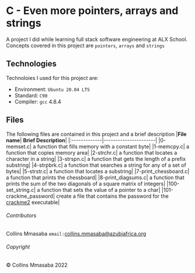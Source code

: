 # C - Even more pointers, arrays and strings
A project I did while learning full stack software engineering at ALX School. Concepts covered in this project are `pointers`, `arrays` and `strings`

## Technologies
Technoloies I used for this project are:
- Environment: `Ubuntu 20.04 LTS`
- Standard: `C90`
- Compiler: `gcc` 4.8.4

## Files
The following files are contained in this project and a brief description
|**File name**| **Brief Description**|
|:-------------|----------------------|
|0-memset.c| a function that fills memory with a constant byte|
|1-memcpy.c| a function that copies memory area|
|2-strchr.c| a function that locates a character in a string|
|3-strspn.c| a function that gets the length of a prefix substring|
|4-strpbrk.c| a function that searches a string for any of a set of bytes|
|5-strstr.c| a function that locates a substring|
|7-print_chessboard.c| a function that prints the chessboard|
|8-print_diagsums.c| a function that prints the sum of the two diagonals of a square matrix of integers|
|100-set_string.c| a function that sets the value of a pointer to a char|
|101-crackme_password| create a file that contains the password for the [crackme2](https://github.com/holbertonschool/0x06.c) executable|

###### Contributors ######
Collins Mmasaba `email:`<collins.mmasaba@azubiafrica.org>

###### Copyright ######
© Collins Mmasaba 2022
